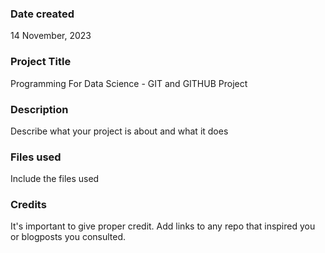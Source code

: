 ### Date created
14 November, 2023

### Project Title
Programming For Data Science  - GIT and GITHUB Project

### Description
Describe what your project is about and what it does

### Files used
Include the files used

### Credits
It's important to give proper credit. Add links to any repo that inspired you or blogposts you consulted.

